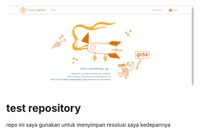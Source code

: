 <p align="center">
  <img src="banner.png">
</p>

# test repository 
repo ini saya gunakan untuk menyimpan resolusi saya kedepannya
